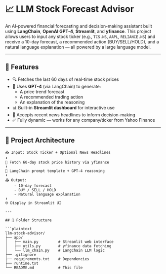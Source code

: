 # 📈 LLM Stock Forecast Advisor

An AI-powered financial forecasting and decision-making assistant built using **LangChain**, **OpenAI GPT-4**, **Streamlit**, and **yfinance**. This project allows users to input any stock ticker (e.g., `TCS.NS`, `AAPL`, `RELIANCE.NS`) and receive a 10-day forecast, a recommended action (BUY/SELL/HOLD), and a natural language explanation — all powered by a large language model.

---

## 🚀 Features

- 🔍 Fetches the last 60 days of real-time stock prices
- 🤖 Uses **GPT-4** (via LangChain) to generate:
  - A price trend forecast
  - A recommended trading action
  - An explanation of the reasoning
- 📊 Built-in **Streamlit dashboard** for interactive use
- 📰 Accepts recent news headlines to inform decision-making
- ✅ Fully dynamic — works for any company/ticker from Yahoo Finance

---

## 🧠 Project Architecture

```plaintext
📥 Input: Stock Ticker + Optional News Headlines
⬇
📡 Fetch 60-day stock price history via yfinance
⬇
🧠 LangChain prompt template + GPT-4 reasoning
⬇
📤 Output:
    - 10-day forecast
    - BUY / SELL / HOLD
    - Natural language explanation
⬇
🌐 Display in Streamlit UI

---

## 📁 Folder Structure

```plaintext
llm-stock-advisor/
├── app/
│   ├── main.py         # Streamlit web interface
│   ├── utils.py        # yfinance data fetching
│   └── llm_chain.py    # LangChain LLM logic
├── .gitignore
├── requirements.txt    # Dependencies
├── runtime.txt
└── README.md           # This file

